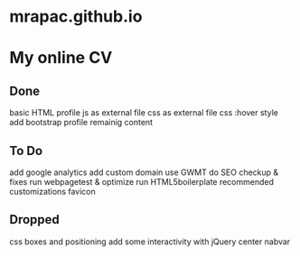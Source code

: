 # mrapac.github.io


My online CV
============


Done
----
basic HTML profile
js as external file
css as external file
css :hover style
add bootstrap 
profile remainig content

To Do
-----
add google analytics
add custom domain
use GWMT
do SEO checkup & fixes 
run webpagetest & optimize 
run HTML5boilerplate recommended customizations
favicon 


Dropped
-------
css boxes and positioning 
add some interactivity with jQuery 
center nabvar
